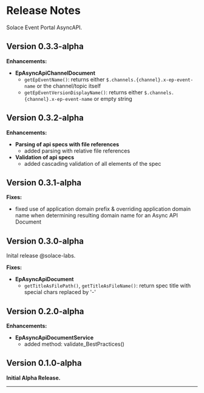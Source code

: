 # Release Notes

Solace Event Portal AsyncAPI.

## Version 0.3.3-alpha

**Enhancements:**
- **EpAsyncApiChannelDocument**
  - `getEpEventName()`: returns either `$.channels.{channel}.x-ep-event-name` or the channel/topic itself
  - `getEpEventVersionDisplayName()`: returns either `$.channels.{channel}.x-ep-event-name` or empty string

## Version 0.3.2-alpha

**Enhancements:**
- **Parsing of api specs with file references**
  - added parsing with relative file references
- **Validation of api specs**
  - added cascading validation of all elements of the spec


## Version 0.3.1-alpha

**Fixes:**
  - fixed use of application domain prefix & overriding application domain name when determining resulting domain name for an Async API Document

## Version 0.3.0-alpha

Inital release @solace-labs.

**Fixes:**
- **EpAsyncApiDocument**
  - `getTitleAsFilePath()`, `getTitleAsFileName()`: return spec title with special chars replaced by '-'

## Version 0.2.0-alpha

**Enhancements:**
- **EpAsyncApiDocumentService**
  - added method: validate_BestPractices()

## Version 0.1.0-alpha

**Initial Alpha Release.**


---
